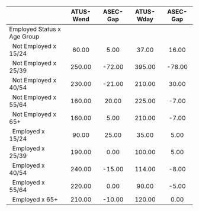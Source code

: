 
|                      |    ATUS-Wend |     ASEC-Gap |    ATUS-Wday |     ASEC-Gap |
| -------------------- | :----------: | :----------: | :----------: | :----------: |
| Employed Status x Age Group |              |              |              |              |
| &nbsp;&nbsp;Not Employed x 15/24 |        60.00 |         5.00 |        37.00 |        16.00 |
| &nbsp;&nbsp;Not Employed x 25/39 |       250.00 |       -72.00 |       395.00 |       -78.00 |
| &nbsp;&nbsp;Not Employed x 40/54 |       230.00 |       -21.00 |       210.00 |        30.00 |
| &nbsp;&nbsp;Not Employed x 55/64 |       160.00 |        20.00 |       225.00 |        -7.00 |
| &nbsp;&nbsp;Not Employed x 65+ |       160.00 |         5.00 |       210.00 |        -7.00 |
| &nbsp;&nbsp;Employed x 15/24 |        90.00 |        25.00 |        35.00 |         5.00 |
| &nbsp;&nbsp;Employed x 25/39 |       190.00 |         0.00 |       100.00 |         5.00 |
| &nbsp;&nbsp;Employed x 40/54 |       240.00 |       -15.00 |       114.00 |        -8.00 |
| &nbsp;&nbsp;Employed x 55/64 |       220.00 |         0.00 |        90.00 |        -5.00 |
| &nbsp;&nbsp;Employed x 65+ |       210.00 |       -10.00 |       120.00 |         0.00 |


